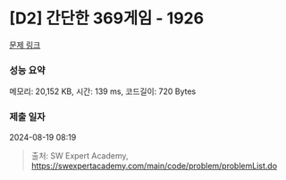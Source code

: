 # [D2] 간단한 369게임 - 1926 

[문제 링크](https://swexpertacademy.com/main/code/problem/problemDetail.do?contestProbId=AV5PTeo6AHUDFAUq) 

### 성능 요약

메모리: 20,152 KB, 시간: 139 ms, 코드길이: 720 Bytes

### 제출 일자

2024-08-19 08:19



> 출처: SW Expert Academy, https://swexpertacademy.com/main/code/problem/problemList.do